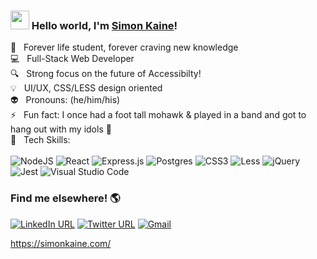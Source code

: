 ### <img src="https://raw.githubusercontent.com/MartinHeinz/MartinHeinz/master/wave.gif" width="30px"> Hello world, I'm [Simon Kaine](https://simonkaine.com)! 


 🌱 &nbsp; Forever life student, forever craving new knowledge<br />
 :computer: &nbsp; Full-Stack Web Developer<br />
 :mag: &nbsp; Strong focus on the future of Accessibilty!<br />
 :bulb: &nbsp; UI/UX, CSS/LESS design oriented <br />
 :alien: &nbsp; Pronouns: (he/him/his)<br />
 ⚡ &nbsp; Fun fact: I once had a foot tall mohawk & played in a band and got to hang out with my idols :metal: <br />
 :floppy_disk: &nbsp; Tech Skills: <br />
 <br />
![NodeJS](https://img.shields.io/badge/node.js-6DA55F?style=for-the-badge&logo=node.js&logoColor=white)
![React](https://img.shields.io/badge/react-%2320232a.svg?style=for-the-badge&logo=react&logoColor=%2361DAFB)
![Express.js](https://img.shields.io/badge/express.js-%23404d59.svg?style=for-the-badge&logo=express&logoColor=%2361DAFB)
![Postgres](https://img.shields.io/badge/postgres-%23316192.svg?style=for-the-badge&logo=postgresql&logoColor=white)
![CSS3](https://img.shields.io/badge/css3-%231572B6.svg?style=for-the-badge&logo=css3&logoColor=white)
![Less](https://img.shields.io/badge/less-2B4C80?style=for-the-badge&logo=less&logoColor=white)
![jQuery](https://img.shields.io/badge/jquery-%230769AD.svg?style=for-the-badge&logo=jquery&logoColor=white)
![Jest](https://img.shields.io/badge/-jest-%23C21325?style=for-the-badge&logo=jest&logoColor=white)
![Visual Studio Code](https://img.shields.io/badge/Visual%20Studio%20Code-0078d7.svg?style=for-the-badge&logo=visual-studio-code&logoColor=white)
<br>
### Find me elsewhere! :earth_americas:

[![LinkedIn URL](https://img.shields.io/badge/linkedin-%230077B5.svg?style=for-the-badge&logo=linkedin&logoColor=white)](https://www.linkedin.com/in/simonbishopkaine/)
[![Twitter URL](https://img.shields.io/badge/simonbkaine-%231DA1F2.svg?style=for-the-badge&logo=Twitter&logoColor=white)](https://twitter.com/simonbkaine)
[![Gmail](https://img.shields.io/badge/Gmail-D14836?style=for-the-badge&logo=gmail&logoColor=white)](mailto:simonkaine@gmail.com)

https://simonkaine.com/
